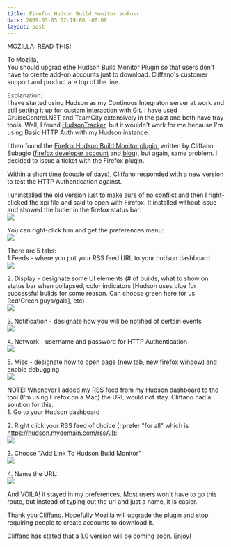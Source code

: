 ```yaml
---
title: Firefox Hudson Build Monitor add-on
date: 2009-03-05 02:19:00 -06:00
layout: post
---
```


MOZILLA: READ THIS!  
  
To Mozilla,  
You should upgrad ethe Hudson Build Monitor Plugin so that users don't have to create add-on accounts just to download. Cliffano's customer support and product are top of the line.  
  
Explanation:  
I have started using Hudson as my Continous Integraton server at work and still setting it up for custom interaction with Git. I have used CruiseControl.NET and TeamCity extensively in the past and both have tray tools. Well, I found [HudsonTracker](http://hudsontracker.sourceforge.net/index.html), but it wouldn't work for me because I'm using Basic HTTP Auth with my Hudson instance.  
  
I then found the [Firefox Hudson Build Monitor plugin](https://addons.mozilla.org/en-US/firefox/addon/7522), written by Cliffano Subagio ([firefox developer account](https://addons.mozilla.org/en-US/firefox/user/1635724) and [blog](http://blog.qoqoa.com/)), but again, same problem. I decided to issue a ticket with the Firefox plugin.  
  
Within a short time (couple of days), Cliffano responded with a new version to test the HTTP Authentication against.  
  
I uninstalled the old version just to make sure of no conflict and then I right-clicked the xpi file and said to open with Firefox. It installed without issue and showed the butler in the firefox status bar:  
![](http://3.bp.blogspot.com/_JmjHpHPB6hg/Sa8xHmBvNiI/AAAAAAAAAVo/QFVU2GlXFQY/s400/Picture+1.png)  
  
You can right-click him and get the preferences menu:  
![](http://1.bp.blogspot.com/_JmjHpHPB6hg/Sa8xYNYfkLI/AAAAAAAAAVw/gGM5FF9cVc4/s400/Picture+2.png)  
  
  
  
There are 5 tabs:  
1.Feeds - where you put your RSS feed URL to your hudson dashboard  
![](http://3.bp.blogspot.com/_JmjHpHPB6hg/Sa80ldoctAI/AAAAAAAAAWo/fQcS3zyux5c/s400/Picture+3a.png)  
  
2\. Display - designate some UI elements (# of builds, what to show on status bar when collapsed, color indicators [Hudson uses blue for successful builds for some reason. Can choose green here for us Red/Green guys/gals], etc)  
![](http://4.bp.blogspot.com/_JmjHpHPB6hg/Sa8yfDnGlTI/AAAAAAAAAWA/xEVhtl_-Hx8/s400/Picture+4.png)  
  
3\. Notification - designate how you will be notified of certain events  
![](http://2.bp.blogspot.com/_JmjHpHPB6hg/Sa8y12XpL5I/AAAAAAAAAWI/j8_JAQcRsAc/s400/Picture+5.png)  
  
4\. Network - username and password for HTTP Authentication  
![](http://2.bp.blogspot.com/_JmjHpHPB6hg/Sa8y8ZCnBVI/AAAAAAAAAWQ/LelGDXM1YL4/s400/Picture+6.png)  
  
5\. Misc - designate how to open page (new tab, new firefox window) and enable debugging  
![](http://4.bp.blogspot.com/_JmjHpHPB6hg/Sa8y_Z_xVbI/AAAAAAAAAWY/rDWngSl9y5U/s400/Picture+7.png)  
  
NOTE: Whenever I added my RSS feed from my Hudson dashboard to the tool (I'm using Firefox on a Mac) the URL would not stay. Cliffano had a solution for this:  
1\. Go to your Hudson dashboard  
  
2\. Right click your RSS feed of choice (I prefer "for all" which is https://hudson.mydomain.com/rssAll):  
![](http://2.bp.blogspot.com/_JmjHpHPB6hg/Sa8zrDEwJKI/AAAAAAAAAWg/O7a_KGnm0Hk/s400/Picture+8.png)  
  
3\. Choose "Add Link To Hudson Build Monitor"  
![](http://3.bp.blogspot.com/_JmjHpHPB6hg/Sa805kAncpI/AAAAAAAAAWw/QTkVBsYGdJM/s400/Picture+10.png)  
  
4\. Name the URL:  
![](http://2.bp.blogspot.com/_JmjHpHPB6hg/Sa8141ClQGI/AAAAAAAAAW4/1EfpczqZQ5g/s400/Picture+11a.png)  
  
And VOILA! it stayed in my preferences. Most users won't have to go this route, but instead of typing out the url and just a name, it is easier.  
  
Thank you Cliffano. Hopefully Mozilla will upgrade the plugin and stop requiring people to create accounts to download it.  
  
Cliffano has stated that a 1.0 version will be coming soon. Enjoy!
